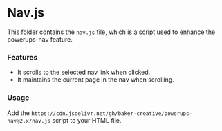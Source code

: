 # Nav.js

This folder contains the `nav.js` file, which is a script used to enhance the powerups-nav feature.

### Features

- It scrolls to the selected nav link when clicked.
- It maintains the current page in the nav when scrolling.

### Usage

Add the `https://cdn.jsdelivr.net/gh/baker-creative/powerups-nav@2.x/nav.js` script to your HTML file.
